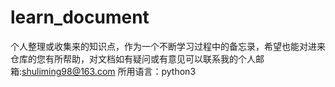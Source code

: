 # learn_document
个人整理或收集来的知识点，作为一个不断学习过程中的备忘录，希望也能对进来仓库的您有所帮助，对文档如有疑问或有意见可以联系我的个人邮箱:shuliming98@163.com      所用语言：python3
